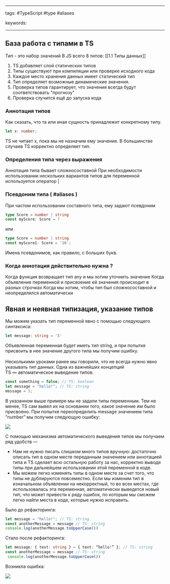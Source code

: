 ____

tags: #TypeScript #type #aliases

keywords:

_____

## База работа с типами в TS

Тип - это набор значений
В JS всего 8 типов: [[1.1 Типы данных]]

1. TS добавляет слой статических типов
2. Типы существуют при компиляции или проверке исходного кода
3. Каждое место хранения данных имеет статический тип
4. Тип определяет возможные динамические значения.
5. Проверка типов гарантирует, что значения всегда будут соответствовать "прогнозу"
6. Проверка случится ещё до запуска кода

### Аннотация типов

Как сказать, что та или иная сущность принадлежит конкретному типу.
~~~typescript
let x: number;
~~~

TS не читает x, пока мы не назначим ему значение.
В большинстве случаев TS корректно определяет тип.

### Определения типа через выражения

Аннотация типа бывает сложносоставной
При необходимости использовании нескольких вариантов типов для переменной используется оператор |

### Псевдоним типа ( #aliases )

При частом использовании составного типа, ему задают псевдоним
~~~typescript
type Score = number | string
const myScore: Score = 7
~~~
или
~~~typescript
type Score = number | string
const myScore1: Score = '10';
~~~

Имена псевдонимов, как правило, с больших букв.

### Когда аннотация действительно нужна ?

Когда функция возвращает тип any и мы хотим уточнить значение
Когда объявление переменной и присвоение ей значения происходит в разных строчках
Когда мы хотим, чтобы тип был сложносоставной и неопределялся автоматически

## Явная и неявная типизация, указание типов

Мы можем указать тип переменной явно с помощью следующего синтаксиса:

```typescript
let message: string = '5'
```

Объявленная переменная будет иметь тип string, и при попытке присвоить в нее значение другого типа мы получим ошибку.  
   
Несколькими уроками ранее мы говорили, что не всегда нужно явно указывать тип данных. Одна из важнейших концепций TS **—** автоматическое выведение типов.

```typescript
const something = false; // TS: boolean
let message = "hello!"; // TS: string
message = 5;
```

В указанном выше примере мы не задали типы переменным. Тем не менее, TS сам вывел их на основании того, какое значение им было присвоено. При попытке переопределить message значением типа “number” мы получим следующую ошибку:  

![](https://platform.kata.academy/uploads/2022/7/9/Screenshot%202022-08-09%20at%2019.25.23_18_25_44.png)  
  
С помощью механизма автоматического выведения типов мы получаем ряд удобств —
-   Нам не нужно писать слишком много типов вручную: достаточно описать тип в одном месте переданным значением или аннотацией типа и TS сделает всю остальную работу за нас, корректно выводя типы при дальнейшем использовании этой переменной в коде.
-   Мы можем легко изменять типы в одном месте за счет того, что типы не дублируются повсеместно. Если мы изменим тип в изначальном объявлении на некорректный, то во всех местах, где использовалась эта переменная, автоматически выведется новый тип, что может привести к ряду ошибок, по которым мы сможем легко найти места в коде, которые нужно исправить. 

Было до рефакторинга:

```typescript
let message = "hello!"; // TS: string
const anotherMessage = message // TS: string
console.log(anotherMessage.toUpperCase())
```

Стало после рефакторинга:

```typescript
let message: { text: string } = { text: “hello!” }; // TS: string
const anotherMessage = message // TS: string
 console.log(anotherMessage.toUpperCase())
```

Возникла ошибка:

![](https://platform.kata.academy/uploads/2022/7/9/Screenshot%202022-08-09%20at%2019.27.59_18_28_20.png)
